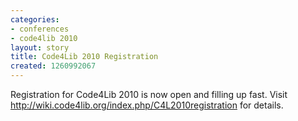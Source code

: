 ```yaml
---
categories:
- conferences
- code4lib 2010
layout: story
title: Code4Lib 2010 Registration
created: 1260992067
---
```

Registration for Code4Lib 2010 is now open and filling up fast. Visit <a href="http://wiki.code4lib.org/index.php/C4L2010registration">http://wiki.code4lib.org/index.php/C4L2010registration</a> for details.
